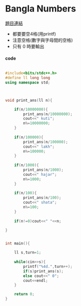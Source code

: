 # Bangla Numbers 

[題目連結](https://onlinejudge.org/index.php?option=onlinejudge&Itemid=8&category=13&page=show_problem&problem=1042)

* 都要要空4格(用printf)
* 注意空格(數字與字母間的空格)
* 只有 0 時要輸出

#### code



```cpp

#include<bits/stdc++.h>
#define ll long long
using namespace std;



void print_ans(ll n){

	if(n/10000000){
		print_ans(n/10000000);
		cout<<" kuti";
		n%=10000000;
	}
	
	if(n/100000){
		print_ans(n/100000);
		cout<<" lakh";
		n%=100000;
	}
	
	if(n/1000){
		print_ans(n/1000);
		cout<<" hajar";
		n%=1000;
	}
	
	if(n/100){
		print_ans(n/100);
		cout<<" shata";
		n%=100;
	}
	
	if(n!=0)cout<<" "<<n;

}


int main(){

	ll s,turn=1;
	
	while(cin>>s){
		printf("%4d.",turn++);
		if(s)print_ans(s);
		else cout<<" 0";
		cout<<endl;	
	}

	return 0;
}
```
